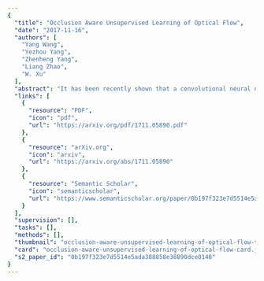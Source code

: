 ```yaml
---
{
  "title": "Occlusion Aware Unsupervised Learning of Optical Flow",
  "date": "2017-11-16",
  "authors": [
    "Yang Wang",
    "Yezhou Yang",
    "Zhenheng Yang",
    "Liang Zhao",
    "W. Xu"
  ],
  "abstract": "It has been recently shown that a convolutional neural network can learn optical flow estimation with unsupervised learning. However, the performance of the unsupervised methods still has a relatively large gap compared to its supervised counterpart. Occlusion and large motion are some of the major factors that limit the current unsupervised learning of optical flow methods. In this work we introduce a new method which models occlusion explicitly and a new warping way that facilitates the learning of large motion. Our method shows promising results on Flying Chairs, MPI-Sintel and KITTI benchmark datasets. Especially on KITTI dataset where abundant unlabeled samples exist, our unsupervised method outperforms its counterpart trained with supervised learning.",
  "links": [
    {
      "resource": "PDF",
      "icon": "pdf",
      "url": "https://arxiv.org/pdf/1711.05890.pdf"
    },
    {
      "resource": "arXiv.org",
      "icon": "arxiv",
      "url": "https://arxiv.org/abs/1711.05890"
    },
    {
      "resource": "Semantic Scholar",
      "icon": "semanticscholar",
      "url": "https://www.semanticscholar.org/paper/0b197f323e7d5514e5ada388858e38890dce0148"
    }
  ],
  "supervision": [],
  "tasks": [],
  "methods": [],
  "thumbnail": "occlusion-aware-unsupervised-learning-of-optical-flow-thumb.jpg",
  "card": "occlusion-aware-unsupervised-learning-of-optical-flow-card.jpg",
  "s2_paper_id": "0b197f323e7d5514e5ada388858e38890dce0148"
}
---
```


